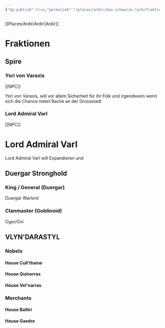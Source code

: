 ```yaml
---
{"dg-publish":true,"permalink":"/places/ardir/das-schwarze-loch/fraktionen-um-das-schwarze-loch/","dgHomeLink":true,"dgPassFrontmatter":true}
---
```


[[Places/Ardir/Ardir|Ardir]]
# Fraktionen
## Spire
### Ysri von Varaxis

<div class="transclusion internal-embed is-loaded"><div class="markdown-embed">

<div class="markdown-embed-title">



</div>


[[NPC]]

Ysri von Varaxis, will vor allem Sicherheit für ihr Folk und irgendwann wenn sich die Chance nietet Rache an der Grossstadt

</div></div>


### Lord Admiral Varl

<div class="transclusion internal-embed is-loaded"><div class="markdown-embed">

<div class="markdown-embed-title">



</div>


[[NPC]]
# Lord Admiral Varl
Lord Admiral Varl will Expandieren und

</div></div>


## Duergar Stronghold
### King / General (Duergar)
Duergar Warlord

### Clanmaster (Goblinoid)
Oger/Oni

## VLYN'DARASTYL
### Nobels
#### House Cull’thaine
#### House Quinorrax
#### House Vel'narras
### Merchants
#### House Baltiri
#### House Gaedre
